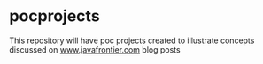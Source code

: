 # pocprojects
This  repository will have poc projects created to illustrate concepts discussed on www.javafrontier.com blog posts
